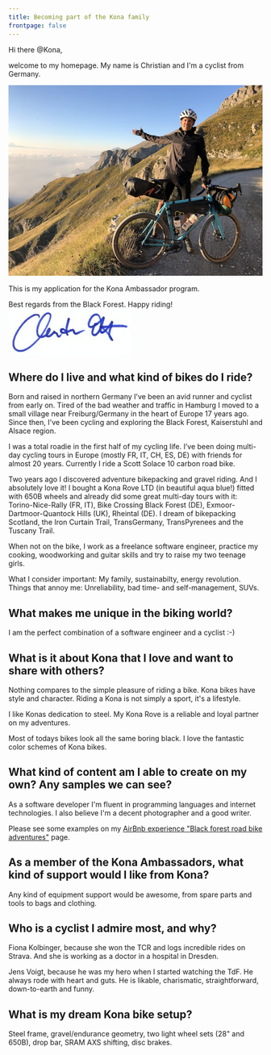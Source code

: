 ```yaml
---
title: Becoming part of the Kona family
frontpage: false
---
```


Hi there @Kona,

welcome to my homepage. My name is Christian and I'm a cyclist from Germany.

![Picture](/assets/images/tnr.jpg)

This is my application for the Kona Ambassador program.

Best regards from the Black Forest. Happy riding!
![Picture](/assets/images/unterschrift.jpg)

## <i class="fa fa-globe" aria-hidden="true"></i> Where do I live and what kind of bikes do I ride?

Born and raised in northern Germany I’ve been an avid runner and cyclist from early on. Tired of the bad weather and traffic in Hamburg I moved to a small village near Freiburg/Germany in the heart of Europe 17 years ago. Since then, I've been cycling and exploring the Black Forest, Kaiserstuhl and Alsace region.

I was a total roadie in the first half of my cycling life. I’ve been doing multi-day cycling tours in Europe (mostly FR, IT, CH, ES, DE) with friends for almost 20 years. Currently I ride a Scott Solace 10 carbon road bike.

Two years ago I discovered adventure bikepacking and gravel riding. And I absolutely love it!
I bought a Kona Rove LTD (in beautiful aqua blue!) fitted with 650B wheels and already did some great multi-day tours with it: Torino-Nice-Rally (FR, IT), Bike Crossing Black Forest (DE), Exmoor-Dartmoor-Quantock Hills (UK), Rheintal (DE). I dream of bikepacking Scotland, the Iron Curtain Trail, TransGermany, TransPyrenees and the Tuscany Trail.

When not on the bike, I work as a freelance software engineer, practice my cooking, woodworking and guitar skills and try to raise my two teenage girls. 

What I consider important: My family, sustainabilty, energy revolution. Things that annoy me: Unreliability, bad time- and self-management, SUVs.

## <i class="fa fa-exclamation-circle" aria-hidden="true"></i> What makes me unique in the biking world?

I am the perfect combination of a software engineer and a cyclist :-)

## <i class="fa fa-heart" aria-hidden="true"></i> What is it about Kona that I love and want to share with others?

Nothing compares to the simple pleasure of riding a bike. Kona bikes have style and character. Riding a Kona is not simply a sport, it's a lifestyle.

I like Konas dedication to steel. My Kona Rove is a reliable and loyal partner on my adventures.

Most of todays bikes look all the same boring black. I love the fantastic color schemes of Kona bikes.

## <i class="fa fa-plus-circle" aria-hidden="true"></i> What kind of content am I able to create on my own? Any samples we can see?

As a software developer I'm fluent in programming languages and internet technologies. I also believe I'm a decent photographer and a good writer. 

Please see some examples on my [AirBnb experience "Black forest road bike adventures"](https://www.airbnb.de/experiences/308994) page.

## <i class="fa fa-medkit" aria-hidden="true"></i> As a member of the Kona Ambassadors, what kind of support would I like from Kona?

Any kind of equipment support would be awesome, from spare parts and tools to bags and clothing. 
    
## <i class="fa fa-bicycle" aria-hidden="true"></i> Who is a cyclist I admire most, and why?

Fiona Kolbinger, because she won the TCR and logs incredible rides on Strava. And she is working as a doctor in a hospital in Dresden. 

Jens Voigt, because he was my hero when I started watching the TdF. He always rode with heart and guts. He is likable, charismatic, straightforward, down-to-earth and funny.

## <i class="fa fa-cloud" aria-hidden="true"></i> What is my dream Kona bike setup?

Steel frame, gravel/endurance geometry, two light wheel sets (28" and 650B), drop bar, SRAM AXS shifting, disc brakes.

